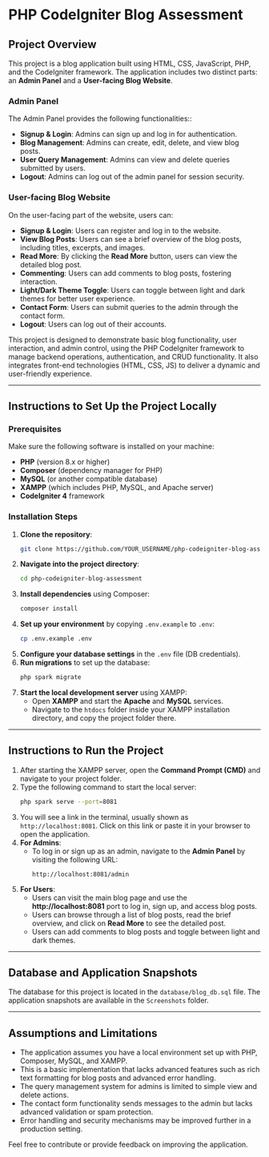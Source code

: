 # PHP CodeIgniter Blog Assessment

## Project Overview
This project is a blog application built using HTML, CSS, JavaScript, PHP, and the CodeIgniter framework. The application includes two distinct parts: an **Admin Panel** and a **User-facing Blog Website**.

### Admin Panel
The Admin Panel provides the following functionalities::
- **Signup & Login**: Admins can sign up and log in for authentication.
- **Blog Management**: Admins can create, edit, delete, and view blog posts.
- **User Query Management**: Admins can view and delete queries submitted by users.
- **Logout**: Admins can log out of the admin panel for session security.

### User-facing Blog Website
On the user-facing part of the website, users can:
- **Signup & Login**: Users can register and log in to the website.
- **View Blog Posts**: Users can see a brief overview of the blog posts, including titles, excerpts, and images.
- **Read More**: By clicking the **Read More** button, users can view the detailed blog post.
- **Commenting**: Users can add comments to blog posts, fostering interaction.
- **Light/Dark Theme Toggle**: Users can toggle between light and dark themes for better user experience.
- **Contact Form**: Users can submit queries to the admin through the contact form.
- **Logout**: Users can log out of their accounts.

This project is designed to demonstrate basic blog functionality, user interaction, and admin control, using the PHP CodeIgniter framework to manage backend operations, authentication, and CRUD functionality. It also integrates front-end technologies (HTML, CSS, JS) to deliver a dynamic and user-friendly experience.

---

## Instructions to Set Up the Project Locally

### Prerequisites
Make sure the following software is installed on your machine:
- **PHP** (version 8.x or higher)
- **Composer** (dependency manager for PHP)
- **MySQL** (or another compatible database)
- **XAMPP** (which includes PHP, MySQL, and Apache server)
- **CodeIgniter 4** framework

### Installation Steps
1. **Clone the repository**:
    ```bash
    git clone https://github.com/YOUR_USERNAME/php-codeigniter-blog-assessment.git
    ```
2. **Navigate into the project directory**:
    ```bash
    cd php-codeigniter-blog-assessment
    ```
3. **Install dependencies** using Composer:
    ```bash
    composer install
    ```
4. **Set up your environment** by copying `.env.example` to `.env`:
    ```bash
    cp .env.example .env
    ```
5. **Configure your database settings** in the `.env` file (DB credentials).
6. **Run migrations** to set up the database:
    ```bash
    php spark migrate
    ```
7. **Start the local development server** using XAMPP:
    - Open **XAMPP** and start the **Apache** and **MySQL** services.
    - Navigate to the `htdocs` folder inside your XAMPP installation directory, and copy the project folder there.

---

## Instructions to Run the Project

1. After starting the XAMPP server, open the **Command Prompt (CMD)** and navigate to your project folder.
2. Type the following command to start the local server:
    ```bash
    php spark serve --port=8081
    ```
3. You will see a link in the terminal, usually shown as `http://localhost:8081`. Click on this link or paste it in your browser to open the application.
4. **For Admins**:
    - To log in or sign up as an admin, navigate to the **Admin Panel** by visiting the following URL:
      ```http
      http://localhost:8081/admin
      ```
5. **For Users**:
    - Users can visit the main blog page and use the **http://localhost:8081** port to log in, sign up, and access blog posts.
    - Users can browse through a list of blog posts, read the brief overview, and click on **Read More** to see the detailed post.
    - Users can add comments to blog posts and toggle between light and dark themes.

---

## Database and Application Snapshots

The database for this project is located in the `database/blog_db.sql` file. The application snapshots are available in the `Screenshots` folder.

---

## Assumptions and Limitations
- The application assumes you have a local environment set up with PHP, Composer, MySQL, and XAMPP.
- This is a basic implementation that lacks advanced features such as rich text formatting for blog posts and advanced error handling.
- The query management system for admins is limited to simple view and delete actions.
- The contact form functionality sends messages to the admin but lacks advanced validation or spam protection.
- Error handling and security mechanisms may be improved further in a production setting.

Feel free to contribute or provide feedback on improving the application.
